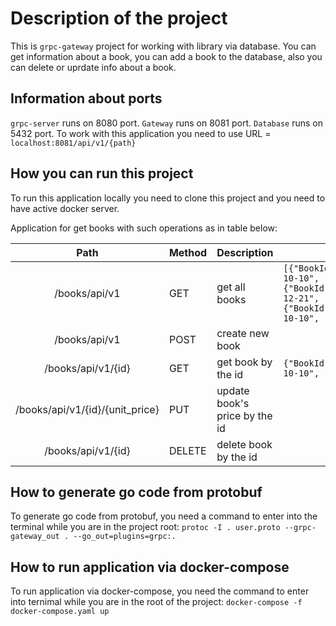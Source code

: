 # Description of the project
This is `grpc-gateway` project for working with library via database. You can get information about a book, you can add a book to the database, also you can delete or uprdate info about a book.

## Information about ports
`grpc-server` runs on 8080 port. 
`Gateway` runs on 8081 port. 
`Database` runs on 5432 port.
To work with this application you need to use URL = `localhost:8081/api/v1/{path}`

## How you can run this project
To run this application locally you need to clone this project and you need to have active docker server.

Application for get books with such operations as in table below:


|             Path            | Method | Description                           | Body example                                                                                                                                                                                                                     |
|:---------------------------:|--------|---------------------------------------|----------------------------------------------------------------------------------------------------------------------------------------------------------------------------------------------------------------------------------|
| /books/api/v1                  | GET    | get all books                      | ```[{"BookId":1,"AuthorId":2,"PublisherId":1,"NameOfBook":"Belka","YearOfPublication":"2020-10-10", "BookVolume":20, "Number":1},{"BookId":2,"AuthorId":1,"PublisherId":4,"NameOfBook":"Strelka","YearOfPublication":"2021-12-21", "BookVolume":220, "Number":11},{"BookId":2,"AuthorId":3,"PublisherId":4,"NameOfBook":"Space","YearOfPublication":"2010-10-10", "BookVolume":202, "Number":11}]``` |
| /books/api/v1                   | POST   | create new book                    |                                                                                                                                                                                                                                  |
| /books/api/v1/{id}              | GET    | get book by the id                 | ```{"BookId":1,"AuthorId":2,"PublisherId":1,"NameOfBook":"Belka","YearOfPublication":"2020-10-10", "BookVolume":20, "Number":1}```                                                                                                                                  |
| /books/api/v1/{id}/{unit_price} | PUT    | update book's price by the id |                                                                                                                                                                                                                                  |
| /books/api/v1/{id}              | DELETE | delete book by the id              |                                                                                                                                                                                             

## How to generate go code from protobuf
To generate go code from protobuf, you need a command to enter into the terminal while you are in the project root:
`protoc -I . user.proto --grpc-gateway_out . --go_out=plugins=grpc:.`

## How to run application via docker-compose
To run application via docker-compose, you need the command to enter into ternimal while you are in the root of the project:
`docker-compose -f docker-compose.yaml up`

